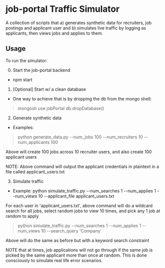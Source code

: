 # job-portal Traffic Simulator

A collection of scripts that a) generates synthetic data for recruiters, job postings and applicant user and b) simulates live traffic by logging as applicants, then views jobs and applies to them.

## Usage

To run the simulator:

0. Start the job-portal backend 
- npm start


1. [Optional] Start w/ a clean database
- One way to achieve that is by dropping the db from the mongo shell:

> mongosh
use jobPortal
db.dropDatabase()


2. Generate synthetic data

- Examples:
> python generate_data.py --num_jobs 100 --num_recruiters 10 --num_applicants 100

Above will create 100 jobs across 10 recruiter users, and also create 100 applicant users

NOTE:  Above command will output the applicant credentials in plaintext in a file called applicant_users.txt

3. Simulate traffic

- Example:
python simulate_traffic.py --num_searches 1 --num_applies 1 --num_views 10 --applicant_file applicant_users.txt

For each user in 'applicant_users.txt', above command will do a wildcard search for all jobs, select random jobs to view 10 times, and pick any 1 job at random to apply

> python simulate_traffic.py --num_searches 1 --num_applies 1 --num_views 10 --search_query 'Company'

Above will do the same as before but with a keyword search constraint

NOTE that at times, job applications will not go through if the same job is picked by the same applicant more than once at random.   This is done consciously to simulate real life error scenarios.




